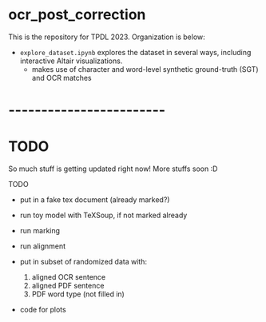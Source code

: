 # ocr_post_correction

This is the repository for TPDL 2023.  Organization is below:

* `explore_dataset.ipynb` explores the dataset in several ways, including interactive Altair visualizations.
  * makes use of character and word-level synthetic ground-truth (SGT) and OCR matches


# ------------------------

# TODO

So much stuff is getting updated right now!  More stuffs soon :D

TODO
* put in a fake tex document (already marked?)
* run toy model with TeXSoup, if not marked already
* run marking
* run alignment

* put in subset of randomized data with:
  1. aligned OCR sentence
  2. aligned PDF sentence
  3. PDF word type (not filled in)
  
* code for plots

